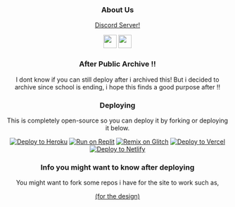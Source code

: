 <div align='center'>

### About Us
<a href="https://dsc.gg/submachinegunn">Discord Server!</a>

<a href="https://dsc.gg/submachinegunnn"><img height="30px" src="https://img.shields.io/badge/Discord-7289DA?style=for-the-badge&logo=discord&logoColor=white"><img></a>
<a href="https://github.com/submachinegunnn"><img height="30px" src="https://img.shields.io/badge/GitHub-100000?style=for-the-badge&logo=github&logoColor=white"><img></a>
</p>  

### After Public Archive !!

I dont know if you can still deploy after i archived this! But i decided to archive since school is ending, i hope this finds a good purpose after !!

### Deploying
This is completely open-source so you can deploy it by forking or deploying it below.
  
<a target="_blank" href="https://heroku.com/deploy/?template=https://github.com/submachinegunnn/ak9mee.github.io"><img alt="Deploy to Heroku" src="https://raw.githubusercontent.com/BinBashBanana/deploy-buttons/master/buttons/remade/heroku.svg"></a>
<a target="_blank" href="https://replit.com/github/submachinegunnn/ak9mee.github.io"><img alt="Run on Replit" src="https://raw.githubusercontent.com/BinBashBanana/deploy-buttons/master/buttons/remade/replit.svg"></a>
<a target="_blank" href="https://glitch.com/edit/#!/import/github/submachinegunnn/ak9mee.github.io"><img alt="Remix on Glitch" src="https://raw.githubusercontent.com/BinBashBanana/deploy-buttons/master/buttons/remade/glitch.svg"></a>
<a target="_blank" href="https://vercel.com/new/clone?repository-url=https://github.com/submachinegunnn/ak9mee.github.io"><img alt="Deploy to Vercel" src="https://raw.githubusercontent.com/BinBashBanana/deploy-buttons/master/buttons/remade/vercel.svg"></a>
<a target="_blank" href="https://app.netlify.com/start/deploy?repository=https://github.com/submachinegunnn/ak9mee.github.io"><img alt="Deploy to Netlify" src="https://raw.githubusercontent.com/BinBashBanana/deploy-buttons/master/buttons/remade/netlify.svg"></a>

### Info you might want to know after deploying

You might want to fork some repos i have for the site to work such as,

<a target="_blank" href="https://github.com/submachinegunnn/HTML-Minecraft"> (for the design)
